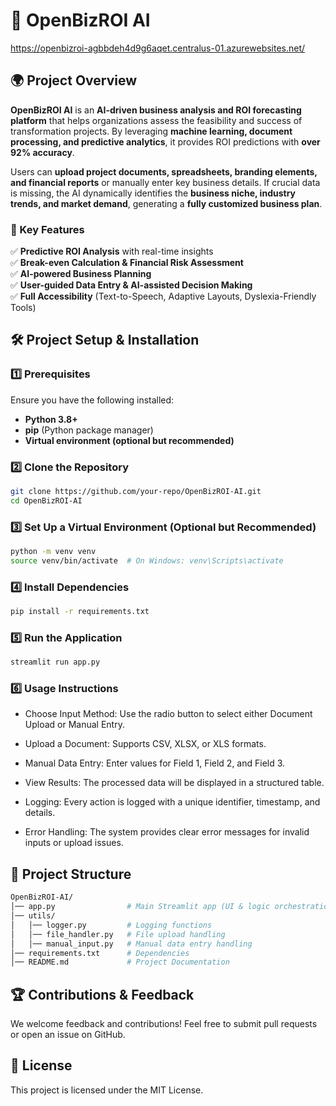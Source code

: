 # 📌 OpenBizROI AI

https://openbizroi-agbbdeh4d9g6aqet.centralus-01.azurewebsites.net/

## 🌍 Project Overview
**OpenBizROI AI** is an **AI-driven business analysis and ROI forecasting platform** that helps organizations assess the feasibility and success of transformation projects. By leveraging **machine learning, document processing, and predictive analytics**, it provides ROI predictions with **over 92% accuracy**.

Users can **upload project documents, spreadsheets, branding elements, and financial reports** or manually enter key business details. If crucial data is missing, the AI dynamically identifies the **business niche, industry trends, and market demand**, generating a **fully customized business plan**.

### 🚀 Key Features
✅ **Predictive ROI Analysis** with real-time insights  
✅ **Break-even Calculation & Financial Risk Assessment**  
✅ **AI-powered Business Planning**  
✅ **User-guided Data Entry & AI-assisted Decision Making**  
✅ **Full Accessibility** (Text-to-Speech, Adaptive Layouts, Dyslexia-Friendly Tools)  

## 🛠️ Project Setup & Installation

### 1️⃣ **Prerequisites**
Ensure you have the following installed:
- **Python 3.8+**
- **pip** (Python package manager)
- **Virtual environment (optional but recommended)**

### 2️⃣ **Clone the Repository**
```sh
git clone https://github.com/your-repo/OpenBizROI-AI.git
cd OpenBizROI-AI
```

### 3️⃣ Set Up a Virtual Environment (Optional but Recommended)
```sh
python -m venv venv
source venv/bin/activate  # On Windows: venv\Scripts\activate
```
### 4️⃣ Install Dependencies
```sh
pip install -r requirements.txt
```
### 5️⃣ Run the Application
```sh
streamlit run app.py
```

### 6️⃣ Usage Instructions

- Choose Input Method: Use the radio button to select either Document Upload or Manual Entry.

- Upload a Document: Supports CSV, XLSX, or XLS formats.

- Manual Data Entry: Enter values for Field 1, Field 2, and Field 3.

- View Results: The processed data will be displayed in a structured table.

- Logging: Every action is logged with a unique identifier, timestamp, and details.

- Error Handling: The system provides clear error messages for invalid inputs or upload issues.

## 📄 Project Structure
```sh
OpenBizROI-AI/
│── app.py                # Main Streamlit app (UI & logic orchestration)
│── utils/
│   │── logger.py         # Logging functions
│   │── file_handler.py   # File upload handling
│   │── manual_input.py   # Manual data entry handling
│── requirements.txt      # Dependencies
│── README.md             # Project Documentation
```

## 🏆 Contributions & Feedback

We welcome feedback and contributions! Feel free to submit pull requests or open an issue on GitHub.

## 📜 License

This project is licensed under the MIT License.

